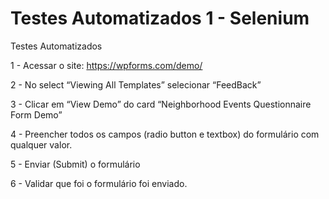 # Testes Automatizados 1 - Selenium  
Testes Automatizados


1 - Acessar o site: https://wpforms.com/demo/

2 - No select “Viewing All Templates” selecionar “FeedBack”

3 - Clicar em “View Demo” do card “Neighborhood Events Questionnaire Form Demo”

4 - Preencher todos os campos (radio button e textbox) do formulário com qualquer valor.

5 - Enviar (Submit) o formulário

6 - Validar que foi o formulário foi enviado.

